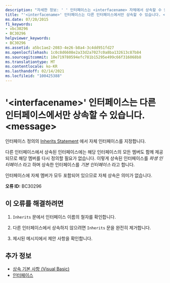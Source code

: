 ```yaml
---
description: "자세한 정보: ' ' 인터페이스는 <interfacename> 자체에서 상속할 수 없습니다. <message>"
title: "'<interfacename>' 인터페이스는 다른 인터페이스에서만 상속할 수 있습니다. <message>"
ms.date: 07/20/2015
f1_keywords:
- vbc30296
- BC30296
helpviewer_keywords:
- BC30296
ms.assetid: a5bc1ae2-2083-4e26-b8a4-3c4dd951fd27
ms.openlocfilehash: 1c0c8d6608e2a33d2a7027c0a8ba132613c87b84
ms.sourcegitcommit: 10e719780594efc781b15295e499c66f316068b8
ms.translationtype: MT
ms.contentlocale: ko-KR
ms.lasthandoff: 02/14/2021
ms.locfileid: "100425388"
---
```

# <a name="interface-interfacename-cannot-inherit-from-itself-message"></a>'\<interfacename>' 인터페이스는 다른 인터페이스에서만 상속할 수 있습니다. \<message>

인터페이스 정의의 [Inherits Statement](../language-reference/statements/inherits-statement.md) 에서 자체 인터페이스를 지정합니다.  
  
 다른 인터페이스에서 상속된 인터페이스에는 해당 인터페이스의 모든 멤버도 함께 제공되므로 해당 멤버를 다시 정의할 필요가 없습니다. 이렇게 상속된 인터페이스를 *파생 인터페이스* 라고 하며 상속한 인터페이스를 *기본 인터페이스* 라고 합니다.  
  
 인터페이스에 자체 멤버가 모두 포함되어 있으므로 자체 상속은 의미가 없습니다.  
  
 **오류 ID:** BC30296  
  
## <a name="to-correct-this-error"></a>이 오류를 해결하려면  
  
1. `Inherits` 문에서 인터페이스 이름의 철자를 확인합니다.  
  
2. 다른 인터페이스에서 상속하지 않으려면 `Inherits` 문을 완전히 제거합니다.  
  
3. 제시된 메시지에서 제안 사항을 확인합니다.  
  
## <a name="see-also"></a>추가 정보

- [상속 기본 사항 (Visual Basic)](../programming-guide/language-features/objects-and-classes/inheritance-basics.md)
- [인터페이스](../programming-guide/language-features/interfaces/index.md)
